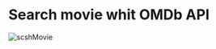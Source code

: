 # Search movie whit OMDb API

![scshMovie](https://user-images.githubusercontent.com/66282886/84587299-fce4e300-adeb-11ea-9562-585950729a13.png)
